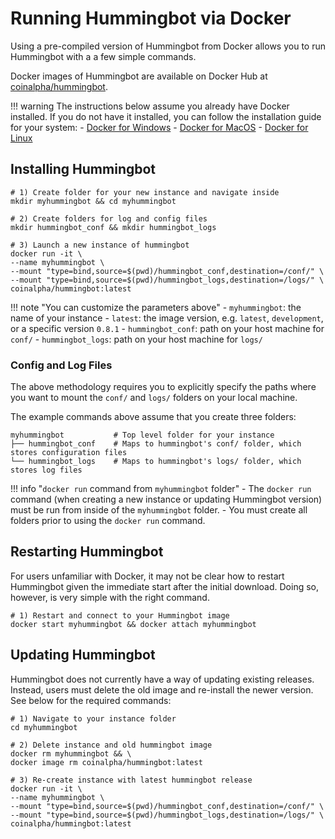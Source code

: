 # Running Hummingbot via Docker

Using a pre-compiled version of Hummingbot from Docker allows you to run Hummingbot with a a few simple commands.

Docker images of Hummingbot are available on Docker Hub at [coinalpha/hummingbot](https://hub.docker.com/r/coinalpha/hummingbot).

!!! warning
    The instructions below assume you already have Docker installed.  If you do not have it installed, you can follow the installation guide for your system:
    - [Docker for Windows](/installation/docker_windows)
    - [Docker for MacOS](/installation/docker_macOS)
    - [Docker for Linux](/installation/docker_linux)

## Installing Hummingbot

``` bash="Create New Instance"
# 1) Create folder for your new instance and navigate inside
mkdir myhummingbot && cd myhummingbot

# 2) Create folders for log and config files
mkdir hummingbot_conf && mkdir hummingbot_logs

# 3) Launch a new instance of hummingbot
docker run -it \
--name myhummingbot \
--mount "type=bind,source=$(pwd)/hummingbot_conf,destination=/conf/" \
--mount "type=bind,source=$(pwd)/hummingbot_logs,destination=/logs/" \
coinalpha/hummingbot:latest
```

!!! note "You can customize the parameters above"
    - `myhummingbot`: the name of your instance
    - `latest`: the image version, e.g. `latest`, `development`, or a specific version `0.8.1`
    - `hummingbot_conf`: path on your host machine for `conf/`
    - `hummingbot_logs`: path on your host machine for `logs/`


### Config and Log Files

The above methodology requires you to explicitly specify the paths where you want to mount the `conf/` and `logs/` folders on your local machine.

The example commands above assume that you create three folders:

```
myhummingbot           # Top level folder for your instance
├── hummingbot_conf    # Maps to hummingbot's conf/ folder, which stores configuration files
└── hummingbot_logs    # Maps to hummingbot's logs/ folder, which stores log files
```

!!! info "`docker run` command from `myhummingbot` folder"
    - The `docker run` command (when creating a new instance or updating Hummingbot version) must be run from inside of the `myhummingbot` folder.
    - You must create all folders prior to using the `docker run` command.

## Restarting Hummingbot

For users unfamiliar with Docker, it may not be clear how to restart Hummingbot given the immediate start after the initial download. Doing so, however, is very simple with the right command.

``` bash="Restart Instance"
# 1) Restart and connect to your Hummingbot image
docker start myhummingbot && docker attach myhummingbot
```

## Updating Hummingbot

Hummingbot does not currently have a way of updating existing releases. Instead, users must delete the old image and re-install the newer version. See below for the required commands:

``` bash="Update Version"
# 1) Navigate to your instance folder
cd myhummingbot

# 2) Delete instance and old hummingbot image
docker rm myhummingbot && \
docker image rm coinalpha/hummingbot:latest

# 3) Re-create instance with latest hummingbot release
docker run -it \
--name myhummingbot \
--mount "type=bind,source=$(pwd)/hummingbot_conf,destination=/conf/" \
--mount "type=bind,source=$(pwd)/hummingbot_logs,destination=/logs/" \
coinalpha/hummingbot:latest
```
